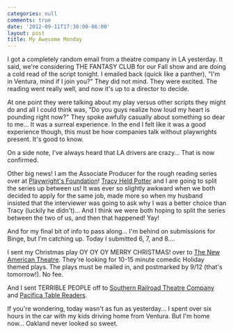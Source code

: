 ```yaml
---
categories: null
comments: true
date: '2012-09-11T17:30:00-06:00'
layout: post
title: My Awesome Monday
---
```


I got a completely random email from a theatre company in LA yesterday. It said, we're considering THE FANTASY CLUB for our Fall show and are doing a cold read of the script tonight. I emailed back (quick like a panther), "I'm in Ventura, mind if I join you?" They did not mind. They were excited. The reading went really well, and now it's up to a director to decide.

At one point they were talking about my play versus other scripts they might do and all I could think was, "Do you guys realize how loud my heart is pounding right now?" They spoke awfully casually about something so dear to me... It was a surreal experience. In the end I felt like it was a good experience though, this must be how companies talk without playwrights present. It's good to know.

On a side note, I've always heard that LA drivers are crazy... That is now confirmed.

Other big news! I am the Associate Producer for the rough reading series over at [Playwright's Foundation](http://www.playwrightsfoundation.org/index.php?p=1)! [Tracy Held Potter](http://www.allterraintheater.org/?q=node/2) and I are going to split the series up between us! It was ever so slightly awkward when we both decided to apply for the same job, made more so when my husband insisted that the interviewer was going to ask why I was a better choice than Tracy (luckily he didn't)... And I think we were both hoping to split the series between the two of us, and then that happened! Yay! 

And for my final bit of info to pass along... I'm behind on submissions for Binge, but I'm catching up. Today I submitted 6, 7, and 8....

I sent my Christmas play OY OY OY MERRY CHRISTMAS! over to [The New American Theatre](http://www.circustheatricals.com/). They're looking for 10-15 minute comedic Holiday themed plays. The plays must be mailed in, and postmarked by 9/12 (that's tomorrow!). No fee.

And I sent TERRIBLE PEOPLE off to [Southern Railroad Theatre Company](http://southernrailroadtheatrecompany.blogspot.com/) and [Pacifica Table Readers](http://groups.yahoo.com/group/Pacifica_table_readers/).

If you're wondering, today wasn't as fun as yesterday... I spent over six hours in the car with my kids driving home from Ventura. But I'm home now... Oakland never looked so sweet.